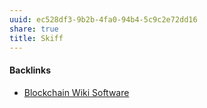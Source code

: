 ```yaml
---
uuid: ec528df3-9b2b-4fa0-94b4-5c9c2e72dd16
share: true
title: Skiff
---
```

#### Backlinks

* [Blockchain Wiki Software](/d1132272-5297-4769-b543-7cae74d12272)